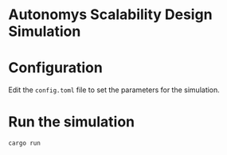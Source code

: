 # Autonomys Scalability Design Simulation

# Configuration

Edit the `config.toml` file to set the parameters for the simulation.

# Run the simulation
```
cargo run
```